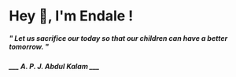 <h1 title="head"> Hey 👋, I'm Endale !</h1>

**<h5><i>" Let us sacrifice our today so that our children can have a better tomorrow. "</i></h5>**

*<b>___ A. P. J. Abdul Kalam ___</b>*
